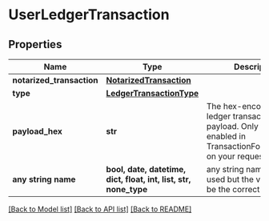 # UserLedgerTransaction


## Properties
Name | Type | Description | Notes
------------ | ------------- | ------------- | -------------
**notarized_transaction** | [**NotarizedTransaction**](NotarizedTransaction.md) |  | 
**type** | [**LedgerTransactionType**](LedgerTransactionType.md) |  | 
**payload_hex** | **str** | The hex-encoded full ledger transaction payload. Only returned if enabled in TransactionFormatOptions on your request. | [optional] 
**any string name** | **bool, date, datetime, dict, float, int, list, str, none_type** | any string name can be used but the value must be the correct type | [optional]

[[Back to Model list]](../README.md#documentation-for-models) [[Back to API list]](../README.md#documentation-for-api-endpoints) [[Back to README]](../README.md)


